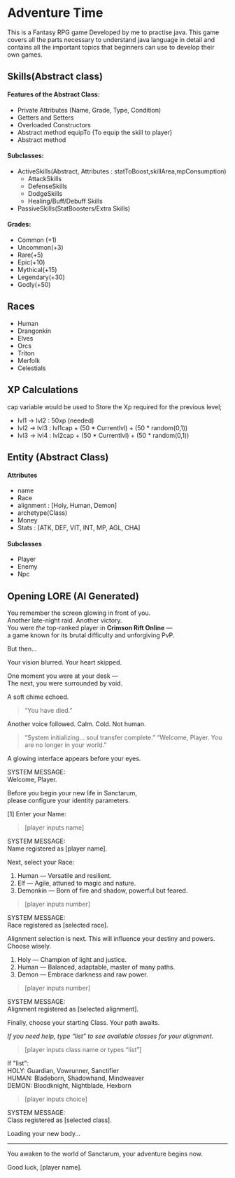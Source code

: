 # Adventure Time
This is a Fantasy RPG game Developed by me to practise java. This game covers all the parts necessary to understand java language in detail and contains all the important topics that beginners can use to develop their own games.

## Skills(Abstract class)

#### Features of the Abstract Class:
- Private Attributes (Name, Grade, Type, Condition)
- Getters and Setters
- Overloaded Constructors
- Abstract method equipTo (To equip the skill to player)
- Abstract method 

#### Subclasses:
- ActiveSkills(Abstract, Attributes : statToBoost,skillArea,mpConsumption)
  - AttackSkills
  - DefenseSkills
  - DodgeSkills
  - Healing/Buff/Debuff Skills
- PassiveSkills(StatBoosters/Extra Skills)

#### Grades:
- Common (+1)
- Uncommon(+3)
- Rare(+5) 
- Epic(+10)
- Mythical(+15)
- Legendary(+30)
- Godly(+50)


## Races

- Human
- Drangonkin
- Elves
- Orcs
- Triton
- Merfolk
- Celestials

## XP Calculations
cap variable would be used to Store the Xp required for the previous level;
- lvl1 -> lvl2 : 50xp (needed)
- lvl2 -> lvl3 : lvl1cap + (50 * Currentlvl) + (50 * random(0,1))
- lvl3 -> lvl4 : lvl2cap + (50 * Currentlvl) + (50 * random(0,1))

## Entity (Abstract Class)

#### Attributes
- name
- Race
- alignment : [Holy, Human, Demon]
- archetype(Class)
- Money
- Stats : [ATK, DEF, VIT, INT, MP, AGL, CHA]

#### Subclasses

- Player
- Enemy
- Npc

## Opening LORE (AI Generated)
You remember the screen glowing in front of you.  
Another late-night raid. Another victory.  
You were *the* top-ranked player in **Crimson Rift Online** —  
a game known for its brutal difficulty and unforgiving PvP.

But then...

Your vision blurred. Your heart skipped.

One moment you were at your desk —  
The next, you were surrounded by void.

A soft chime echoed.

> “You have died.”

Another voice followed. Calm. Cold. Not human.

> “System initializing... soul transfer complete.”
> “Welcome, Player. You are no longer in your world.”

A glowing interface appears before your eyes.

SYSTEM MESSAGE:  
Welcome, Player.

Before you begin your new life in Sanctarum,  
please configure your identity parameters.

[1] Enter your Name:
> [player inputs name]

SYSTEM MESSAGE:  
Name registered as [player name].

Next, select your Race:
1. Human — Versatile and resilient.
2. Elf — Agile, attuned to magic and nature.
3. Demonkin — Born of fire and shadow, powerful but feared.
> [player inputs number]

SYSTEM MESSAGE:  
Race registered as [selected race].

Alignment selection is next. This will influence your destiny and powers.  
Choose wisely.

1. Holy — Champion of light and justice.
2. Human — Balanced, adaptable, master of many paths.
3. Demon — Embrace darkness and raw power.
> [player inputs number]

SYSTEM MESSAGE:  
Alignment registered as [selected alignment].

Finally, choose your starting Class. Your path awaits.

*If you need help, type “list” to see available classes for your alignment.*

> [player inputs class name or types “list”]

If "list":  
HOLY: Guardian, Vowrunner, Sanctifier  
HUMAN: Bladeborn, Shadowhand, Mindweaver  
DEMON: Bloodknight, Nightblade, Hexborn

> [player inputs choice]

SYSTEM MESSAGE:  
Class registered as [selected class].

Loading your new body...

---

You awaken to the world of Sanctarum, your adventure begins now.

Good luck, [player name].